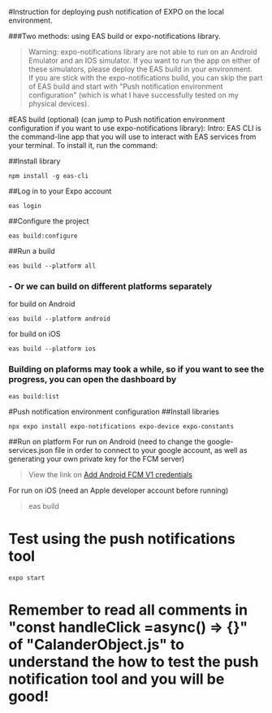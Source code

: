 #Instruction for deploying push notification of EXPO on the local environment. 

###Two methods: using EAS build or expo-notifications library.

>Warning: expo-notifications library are not able to run on an Android Emulator and an IOS simulator. 
If you want to run the app on either of these simulators, please deploy the EAS build in your environment.  
> If you are stick with the expo-notifications build, you can skip the part of EAS build and start with 
"Push notification environment configuration" (which is what I have successfully tested on my physical devices).

#EAS build (optional) (can jump to Push notification environment configuration if you want to use expo-notifications library): 
Intro: EAS CLI is the command-line app that you will use to interact with EAS services from your terminal. To install it, run the command:

##Install library
```
npm install -g eas-cli
```
##Log in to your Expo account
```
eas login
```
##Configure the project
```
eas build:configure
```
##Run a build
```
eas build --platform all
```
### - Or we can build on different platforms separately
for build on Android
```
eas build --platform android
```
for build on iOS 
```
eas build --platform ios
```
### Building on plaforms may took a while, so if you want to see the progress, you can open the dashboard by
```
eas build:list
```

#Push notification environment configuration
##Install libraries
```
npx expo install expo-notifications expo-device expo-constants
```


##Run on platform
For run on Android (need to change the google-services.json file in order to connect to your google account, as well as 
generating your own private key for the FCM server)
> View the link on [Add Android FCM V1 credentials](https://docs.expo.dev/push-notifications/fcm-credentials)

For run on iOS (need an Apple developer account before running)
> eas build

# Test using the push notifications tool
```
expo start
```

# Remember to read all comments in "const handleClick =async() => {}" of "CalanderObject.js" to understand the how to test the push notification tool and you will be good! 